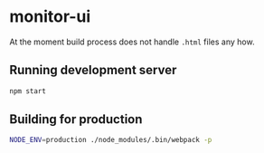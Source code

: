 # monitor-ui
At the moment build process does not handle `.html` files any how.

## Running development server
``` sh
npm start
```

## Building for production
``` sh
NODE_ENV=production ./node_modules/.bin/webpack -p
```


